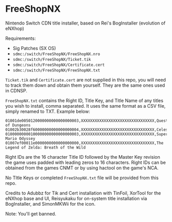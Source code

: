 # FreeShopNX
Nintendo Switch CDN title installer, based on Rei's BogInstaller (evolution of eNXhop)

Requirements:
* Sig Patches (SX OS)
* `sdmc:/switch/FreeShopNX/FreeShopNX.nro`
* `sdmc:/switch/FreeShopNX/Ticket.tik`
* `sdmc:/switch/FreeShopNX/Certificate.cert`
* `sdmc:/switch/FreeShopNX/FreeShopNX.txt`

`Ticket.tik` and `Certificate.cert` are not supplied in this repo, you will need to track them down and obtain them yourself. They are the same ones used in CDNSP. 

`FreeShopNX.txt` contains the Right ID, Title Key, and Title Name of any titles you wish to install, comma separated. It uses the same format as a CSV file, simply renamed to TXT. Example below:

```
01001de0050120000000000000000003,XXXXXXXXXXXXXXXXXXXXXXXXXXXXXXXX,Quest of Dungeons
01002b30028f60000000000000000004,XXXXXXXXXXXXXXXXXXXXXXXXXXXXXXXX,Celeste
01000000000100000000000000000003,XXXXXXXXXXXXXXXXXXXXXXXXXXXXXXXX,Super Mario Odyssey
01007ef00011e0000000000000000000,XXXXXXXXXXXXXXXXXXXXXXXXXXXXXXXX,The Legend of Zelda: Breath of the Wild

```

Right IDs are the 16 character Title ID followed by the Master Key revision the game uses padded with leading zeros to 16 characters. Right IDs can be obtained from the games CNMT or by using hactool on the game's NCA.

No TItle Keys or completed `FreeShopNX.txt` file will be provided from this repo. 

Credits to Adubbz for Tik and Cert installation with TinFoil, XorTool for the eNXhop base and UI, Reisyukaku for on-system title installation via BogInstaller, and SimonMKWii for the icon.

Note: You'll get banned. 
